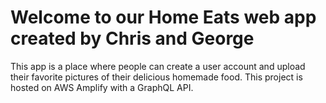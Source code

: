 # Welcome to our Home Eats web app created by Chris and George

This app is a place where people can create a user account and upload their favorite pictures of their delicious homemade food. This project is hosted on AWS Amplify with a GraphQL API.
